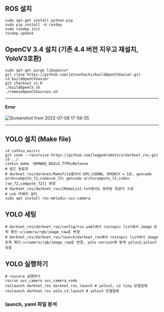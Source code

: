 ## ROS 설치
```
sudo apt-get install python-pip
sudo pip install -U rosdep
sudo rosdep init
rosdep update
```

## OpenCV 3.4 설치 (기존 4.4 버전 지우고 재설치, YoloV3호환)
```
sudo apt-get purge libopencv*
git clone https://github.com/jetsonhacks/buildOpenCVXavier.git
cd buildOpenCVXavier
git checkout v1.0
./buildOpenCV.sh
./removeOpenCVSources.sh
```
__________________________________________
#### Error
![Screenshot from 2022-07-06 17-56-55](https://user-images.githubusercontent.com/88171531/177512047-91e7dac3-d3c2-4560-a0cf-daf0d9c60688.png)
___________________________________________
## YOLO 설치 (Make file)
```
cd catkin_ws/src
git cone --recursive https://github.com/leggedrobotics/darknet_ros.git
cd ../
catkin_make -DKMAKE_BUILD_TYPE=Release
# 빌드 완료후
# darknet_ros/darknet/Makefile열어서 GPU,CUDNN, OPENCV = 1로, gencode arch=compute_72,code=sm_72\ gencode arch=compute_72,code=[sm_72,compute_72]| 변경
# darknet_ros/darknet_ros/CMakeList.txt에서도 뒷부분 똑같이 수정
# usb 카메라 설치
sudo apt install ros-melodic-uvc-camera 
```

## YOLO 세팅
```
# darknet_ros/darknet_ros/config/ros.yaml에서 rostopic list에서 image 토픽 확인->/camera/rgb/image_raw로 변경
# darknet_ros/darknet_ros/launch/darknet_ros에서 rostopic list에서 image 토픽 확인->/camera/rgb/image_raw로 변경, yolo version에 맞게 yolov2,yolov3넣음
```

## YOLO 실행하기
```
# roscore 실행하기
rosrun uvc_camera uvc_camera_node
roslaunch darknet_ros darknet_ros.launch # yolov2, v2 tiny 모델일때 
roslaunch darknet_ros yolo_v3.launch # yolov3 모델일때
```

### launch, yaml 파일 분석



